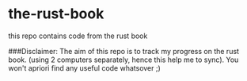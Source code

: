 # the-rust-book
this repo contains code from the rust book

###Disclaimer: The aim of this repo is to track my progress on the rust book. (using 2 computers separately, hence this help me to sync). You won't apriori find any useful code whatsover ;) 
